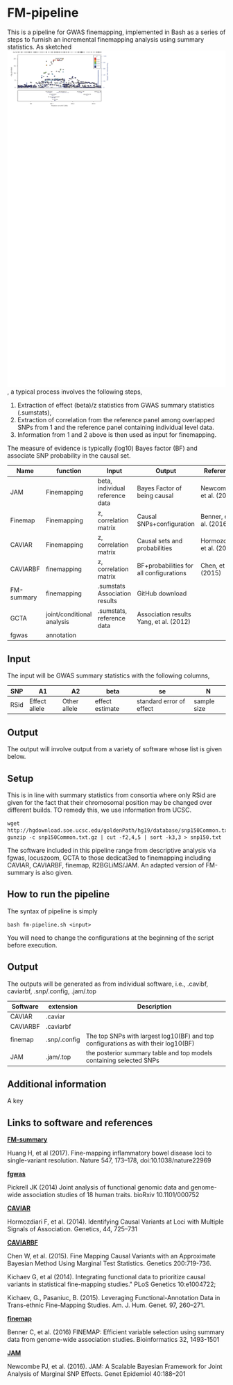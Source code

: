 # FM-pipeline

This is a pipeline for GWAS finemapping, implemented in Bash as a series of steps to furnish an incremental finemapping analysis using summary statistics. As 
sketched ![here](files/fm-pipeline.jpg), a typical process involves the following steps,

1. Extraction of effect (beta)/z statistics from GWAS summary statistics (.sumstats), 
2. Extraction of correlation from the reference panel among overlapped SNPs from 1 and the reference panel containing individual level data. 
3. Information from 1 and 2 above is then used as input for finemapping.

The measure of evidence is typically (log10) Bayes factor (BF) and associate SNP probability in the causal set.

Name | function | Input | Output | Reference
-----|----------|-------|--------|----------
JAM | Finemapping | beta, individual reference data | Bayes Factor of being causal | Newcombe, et al. (2016)
Finemap | Finemapping | z, correlation matrix | Causal SNPs+configuration | Benner, et al. (2016)
CAVIAR | Finemapping | z, correlation matrix | Causal sets and probabilities | Hormozdiari, et al. (2014)
CAVIARBF | finemapping | z, correlation matrix | BF+probabilities for all configurations | Chen, et al. (2015)
FM-summary | finemapping | .sumstats Association results | GitHub download
GCTA | joint/conditional analysis | .sumstats, reference data | Association results Yang, et al. (2012)
fgwas | annotation 

## Input

The input will be GWAS summary statistics with the following columns,

SNP | A1 | A2 | beta | se | N
-----|----|----|------|----|--
RSid | Effect allele | Other allele | effect estimate | standard error of effect | sample size

## Output

The output will involve output from a variety of software whose list is given below.

## Setup

This is in line with summary statistics from consortia where only RSid are given for the fact that their chromosomal position may be changed over different builds. TO remedy this, we use information from UCSC.
```
wget http://hgdownload.soe.ucsc.edu/goldenPath/hg19/database/snp150Common.txt.gz
gunzip -c snp150Common.txt.gz | cut -f2,4,5 | sort -k3,3 > snp150.txt
```
The software included in this pipeline range from descriptive analysis via fgwas, locuszoom, GCTA to those dedicat3ed to finemapping including CAVIAR, CAVIARBF, finemap, R2BGLiMS/JAM. An adapted version of FM-summary is also given.

## How to run the pipeline

The syntax of pipeline is simply
```
bash fm-pipeline.sh <input>
```
You will need to change the configurations at the beginning of the script before execution.

## Output

The outputs will be generated as from individual software, i.e., .cavibf, caviarbf, .snp/.config, .jam/.top

Software | extension | Description
---------|-----------|------------
CAVIAR   | .caviar
CAVIARBF | .caviarbf
finemap  | .snp/.config | The top SNPs with largest log10(BF) and top configurations as with their log10(BF)
JAM      | .jam/.top | the posterior summary table and top models containing selected SNPs

## Additional information

A key 



## Links to software and references

**[FM-summary](https://github.com/hailianghuang/FM-summary)**

Huang H, et al (2017). Fine-mapping inflammatory bowel disease loci to single-variant resolution. Nature 547, 173–178, doi:10.1038/nature22969

**[fgwas](https://github.com/joepickrell/fgwas)**

Pickrell JK (2014) Joint analysis of functional genomic data and genome-wide association studies of 18 human traits. bioRxiv 10.1101/000752

**[CAVIAR](https://github.com/fhormoz/caviar)**

Hormozdiari F, et al. (2014). Identifying Causal Variants at Loci with Multiple Signals of Association. Genetics, 44, 725–731

**[CAVIARBF](https://bitbucket.org/Wenan/caviarbf)**

Chen W, et al. (2015). Fine Mapping Causal Variants with an Approximate Bayesian Method Using Marginal Test Statistics. Genetics 200:719-736.

Kichaev G, et al (2014). Integrating functional data to prioritize causal variants in statistical fine-mapping studies." PLoS Genetics 10:e1004722;

Kichaev, G., Pasaniuc, B. (2015). Leveraging Functional-Annotation Data in Trans-ethnic Fine-Mapping Studies. Am. J. Hum. Genet. 97, 260–271.

**[finemap](http://www.christianbenner.com/#)**

Benner C, et al. (2016) FINEMAP: Efficient variable selection using summary data from genome-wide association studies. Bioinformatics 32, 1493-1501        

**[JAM](https://github.com/pjnewcombe/R2BGLiMS)**

Newcombe PJ, et al. (2016). JAM: A Scalable Bayesian Framework for Joint Analysis of Marginal SNP Effects. Genet Epidemiol 40:188–201
